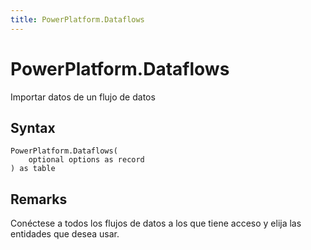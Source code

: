```yaml
---
title: PowerPlatform.Dataflows
---
```


# PowerPlatform.Dataflows


Importar datos de un flujo de datos


## Syntax

```powerquery
PowerPlatform.Dataflows(
    optional options as record
) as table
```


## Remarks

Conéctese a todos los flujos de datos a los que tiene acceso y elija las entidades que desea usar.



